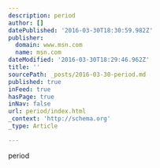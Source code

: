 ```yaml
---
description: period
author: []
datePublished: '2016-03-30T18:30:59.982Z'
publisher:
  domain: www.msn.com
  name: msn.com
dateModified: '2016-03-30T18:29:46.962Z'
title: ''
sourcePath: _posts/2016-03-30-period.md
published: true
inFeed: true
hasPage: true
inNav: false
url: period/index.html
_context: 'http://schema.org'
_type: Article

---
```

period